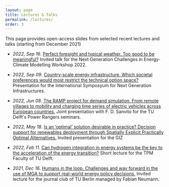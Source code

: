 ```yaml
---
layout: page
title: Lectures & Talks
permalink: /lectures/
order: 3
---
```


This page provides open-access slides from selected recent lectures and talks (starting from December 2021)

- *2022, Sep 16*. [Perfect foresight and typical weather. Too good to be meaningful?](/assets/lectures/NextGenEC22_pefect_foresight_and_weather_pdfready.pdf) Invited talk for the Next Generation Challenges in Energy-Climate Modelling Workshop 2022.

- *2022, Sep 09*. [Country-scale energy infrastructure. Which societal preferences would most restrict the technical option space?](/assets/lectures/ISNGI_2022.pdf) Presentation for the International Symposyum for Next Generation Infrastructures.

- *2022, Jun 08*. [The RAMP project for demand simulation. From remote villages to mobility and charging time series of electric vehicles across European countries.](/assets/lectures/RAMP_project_and_RAMP_mobility.pdf) Joint presentation with F. D. Sanvito for the TU Delft's Power Rangers seminars.

- *2022, May 18*. [Is an ‘optimal’ solution desirable in practice? Decision support for renewables deployment through Spatially Explicit Practically Optimal Alternatives.](/assets/lectures/SPORES_alternatives_to_the_optimum.pdf) Invited presentation for the GIZ

- *2022, Feb 11*. [Can hydrogen integration in energy systems be the key to the acceleration of the energy transition?](/assets/lectures/brief_lecture_on_hydrogen_v4_pdfready.pdf) Short lecture for the TPM Faculty of TU Delft.

- *2021, Dec 16*. [Humans in the loop. Challenges and way forward in the use of MGA to support real-world energy policy decisions.](/assets/lectures/humans_in_the_loop_SEEDS_journal_club_TUB.pdf) Invited lecture for the journal club of TU Berlin managed by Fabian Neumann. 

